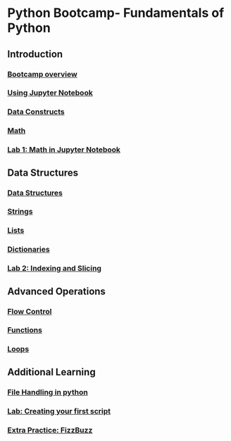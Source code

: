 # Python Bootcamp- Fundamentals of Python

## Introduction
### [Bootcamp overview](./python_basics/notebooks/Python%20Bootcamp-%20Intro.ipynb)
### [Using Jupyter Notebook](./python_basics/notebooks/Using%20Jupyter%20Notebook.ipynb)
### [Data Constructs](./python_basics/notebooks/Python%20Bootcamp%20-%20Data%20Constructs.ipynb)
### [Math](./python_basics/notebooks/Python%20Bootcamp-%20Math.ipynb)
### [Lab 1: Math in Jupyter Notebook](./python_basics/labs/Lab1-%20Math.ipynb)

## Data Structures
### [Data Structures](./python_basics/notebooks/Python%20Bootcamp-%20Data%20Structures.ipynb)
### [Strings](./python_basics/notebooks/Python%20Bootcamp-%20Strings.ipynb)
### [Lists](./python_basics/notebooks/Python%20Bootcamp-%20Lists.ipynb)
### [Dictionaries](./python_basics/notebooks/Python%20Bootcamp-%20Dictionaries.ipynb)
### [Lab 2: Indexing and Slicing](./python_basics/labs/Lab2-%20Indexing%20and%20Slicing.ipynb)

## Advanced Operations
### [Flow Control](./python_basics/notebooks/Flow%20Control.ipynb)
### [Functions](./python_basics/notebooks/Functions.ipynb)
### [Loops](./python_basics/notebooks/Loops.ipynb)

## Additional Learning
### [File Handling in python](./python_basics/notebooks/File%20Handling.ipynb)
### [Lab: Creating your first script](./python_basics/labs/Lab3.ipynb)
### [Extra Practice: FizzBuzz](./python_basics/labs/FizzBuzz_Lab.ipynb)


